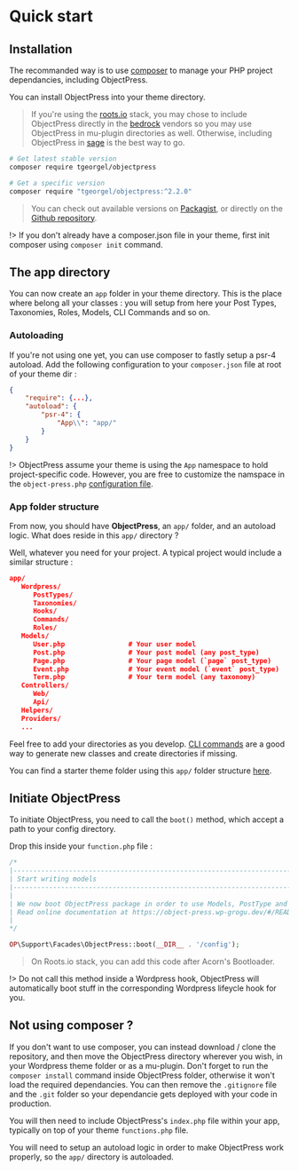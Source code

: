 # Quick start

## Installation

The recommanded way is to use [composer](https://getcomposer.org) to manage your PHP project dependancies, including ObjectPress.  

You can install ObjectPress into your theme directory.

> If you're using the [roots.io](https://roots.io) stack, you may chose to include ObjectPress directly in the [bedrock](https://roots.io/bedrock/) vendors so you may use ObjectPress in mu-plugin directories as well. Otherwise, including ObjectPress in [sage](https://roots.io/sage/) is the best way to go.

```sh
# Get latest stable version
composer require tgeorgel/objectpress

# Get a specific version
composer require "tgeorgel/objectpress:^2.2.0"
```

> You can check out available versions on [Packagist](https://packagist.org/packages/tgeorgel/objectpress), or directly on the [Github repository](https://github.com/WP-Grogu/ObjectPress/tags).

!> If you don't already have a composer.json file in your theme, first init composer using `composer init` command.


## The app directory

You can now create an `app` folder in your theme directory. This is the place where belong all your classes : you will setup from here your Post Types, Taxonomies, Roles, Models, CLI Commands and so on.

### Autoloading

If you're not using one yet, you can use composer to fastly setup a psr-4 autoload. Add the following configuration to your `composer.json` file at root of your theme dir :

```json
{
    "require": {...},
    "autoload": {
        "psr-4": {
            "App\\": "app/"
        }
    }
}
```

!> ObjectPress assume your theme is using the `App` namespace to hold project-specific code. However, you are free to customize the namspace in the `object-press.php` [configuration file](getting-started/configuration.md). 

### App folder structure

From now, you should have **ObjectPress**, an `app/` folder, and an autoload logic. What does reside in this `app/` directory ?

Well, whatever you need for your project. A typical project would include a similar structure :  

```json
app/
   Wordpress/
      PostTypes/
      Taxonomies/
      Hooks/
      Commands/
      Roles/
   Models/
      User.php                # Your user model
      Post.php                # Your post model (any post_type)
      Page.php                # Your page model (`page` post_type)
      Event.php               # Your event model (`event` post_type)
      Term.php                # Your term model (any taxonomy)
   Controllers/
      Web/
      Api/
   Helpers/
   Providers/
   ...
```

Feel free to add your directories as you develop. [CLI commands](digging-deeper/cli-commands.md) are a good way to generate new classes and create directories if missing.

You can find a starter theme folder using this `app/` folder structure [here](https://gitlab.com/tgeorgel/object-press-base-theme-directory).  


## Initiate ObjectPress

To initiate ObjectPress, you need to call the `boot()` method, which accept a path to your config directory.

Drop this inside your `function.php` file : 

```php
/*
|--------------------------------------------------------------------------
| Start writing models
|--------------------------------------------------------------------------
|
| We now boot ObjectPress package in order to use Models, PostType and more.
| Read online documentation at https://object-press.wp-grogu.dev/#/README
|
*/

OP\Support\Facades\ObjectPress::boot(__DIR__ . '/config');
```

> On Roots.io stack, you can add this code after Acorn's Bootloader.

!> Do not call this method inside a Wordpress hook, ObjectPress will automatically boot stuff in the corresponding Wordpress lifeycle hook for you. 


## Not using composer ?

If you don't want to use composer, you can instead download / clone the repository, and then move the ObjectPress directory wherever you wish, in your Wordpress theme folder or as a mu-plugin.
Don't forget to run the `composer install` command inside ObjectPress folder, otherwise it won't load the required dependancies. You can then remove the `.gitignore` file and the `.git` folder so your dependancie gets deployed with your code in production.

You will then need to include ObjectPress's `index.php` file within your app, typically on top of your theme `functions.php` file.

You will need to setup an autoload logic in order to make ObjectPress work properly, so the `app/` directory is autoloaded.